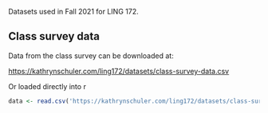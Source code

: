 Datasets used in Fall 2021 for LING 172. 

## Class survey data

Data from the class survey can be downloaded at: 

https://kathrynschuler.com/ling172/datasets/class-survey-data.csv

Or loaded directly into r

```r
data <- read.csv('https://kathrynschuler.com/ling172/datasets/class-survey-data.csv')
```




